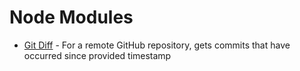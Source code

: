 # Node Modules

* [Git Diff](git-diff/README.md) - For a remote GitHub repository, gets commits that have occurred since provided timestamp

